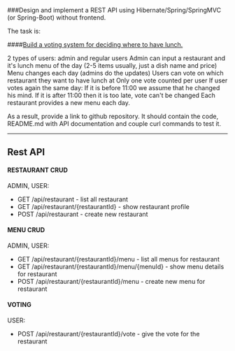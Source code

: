 ###Design and implement a REST API using Hibernate/Spring/SpringMVC (or Spring-Boot) without frontend.

The task is:

####[Build a voting system for deciding where to have lunch.](https://github.com/JavaWebinar/topjava/blob/doc/doc/graduation.md)

2 types of users: admin and regular users
Admin can input a restaurant and it's lunch menu of the day (2-5 items usually, just a dish name and price)
Menu changes each day (admins do the updates)
Users can vote on which restaurant they want to have lunch at
Only one vote counted per user
If user votes again the same day:
If it is before 11:00 we assume that he changed his mind.
If it is after 11:00 then it is too late, vote can't be changed
Each restaurant provides a new menu each day.

As a result, provide a link to github repository. It should contain the code, README.md with API documentation and couple curl commands to test it.

-----------------------------

## Rest API

#### RESTAURANT CRUD

ADMIN, USER:
* GET /api/restaurant - list all restaurant
* GET /api/restaurant/{restaurantId} - show restaurant profile
* POST /api/restaurant - create new restaurant

#### MENU CRUD

ADMIN, USER:
* GET /api/restaurant/{restaurantId}/menu - list all menus for restaurant
* GET /api/restaurant/{restaurantId}/menu/{menuId} - show menu details for restaurant
* POST /api/restaurant/{restaurantId}/menu - create new menu for restaurant

#### VOTING

USER:
* POST /api/restaurant/{restaurantId}/vote - give the vote for the restaurant